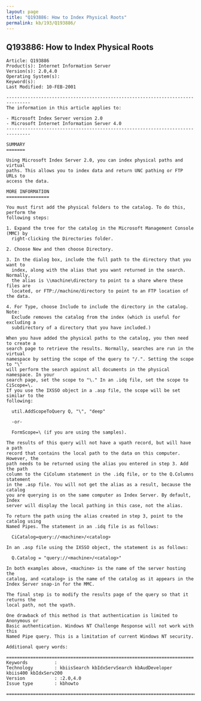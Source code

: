 ```yaml
---
layout: page
title: "Q193886: How to Index Physical Roots"
permalink: kb/193/Q193886/
---
```


## Q193886: How to Index Physical Roots

	Article: Q193886
	Product(s): Internet Information Server
	Version(s): 2.0,4.0
	Operating System(s): 
	Keyword(s): 
	Last Modified: 10-FEB-2001
	
	-------------------------------------------------------------------------------
	The information in this article applies to:
	
	- Microsoft Index Server version 2.0 
	- Microsoft Internet Information Server 4.0 
	-------------------------------------------------------------------------------
	
	SUMMARY
	=======
	
	Using Microsoft Index Server 2.0, you can index physical paths and virtual
	paths. This allows you to index data and return UNC pathing or FTP URLs to
	access the data.
	
	MORE INFORMATION
	================
	
	You must first add the physical folders to the catalog. To do this, perform the
	following steps:
	
	1. Expand the tree for the catalog in the Microsoft Management Console (MMC) by
	  right-clicking the Directories folder.
	
	2. Choose New and then choose Directory.
	
	3. In the dialog box, include the full path to the directory that you want to
	  index, along with the alias that you want returned in the search. Normally,
	  the alias is \\machine\directory to point to a share where these files are
	  located, or FTP://machine/directory to point to an FTP location of the data.
	
	4. For Type, choose Include to include the directory in the catalog. Note:
	  Exclude removes the catalog from the index (which is useful for excluding a
	  subdirectory of a directory that you have included.)
	
	When you have added the physical paths to the catalog, you then need to create a
	search page to retrieve the results. Normally, searches are run in the virtual
	namespace by setting the scope of the query to "/.". Setting the scope to "\"
	will perform the search against all documents in the physical namespace. In your
	search page, set the scope to "\." In an .idq file, set the scope to CiScope=\.
	If you use the IXSSO object in a .asp file, the scope will be set similar to the
	following:
	
	  util.AddScopeToQuery Q, "\", "deep"
	
	  -or-
	
	  FormScope=\ (if you are using the samples).
	
	The results of this query will not have a vpath record, but will have a path
	record that contains the local path to the data on this computer. However, the
	path needs to be returned using the alias you entered in step 3. Add the path
	column to the CiColumn statement in the .idq file, or to the Q.Columns statement
	in the .asp file. You will not get the alias as a result, because the catalog
	you are querying is on the same computer as Index Server. By default, Index
	server will display the local pathing in this case, not the alias.
	
	To return the path using the alias created in step 3, point to the catalog using
	Named Pipes. The statement in an .idq file is as follows:
	
	  CiCatalog=query://<machine>/<catalog>
	
	In an .asp file using the IXSSO object, the statement is as follows:
	
	  Q.Catalog = "query://<machine>/<catalog>"
	
	In both examples above, <machine> is the name of the server hosting the
	catalog, and <catalog> is the name of the catalog as it appears in the
	Index Server snap-in for the MMC.
	
	The final step is to modify the results page of the query so that it returns the
	local path, not the vpath.
	
	One drawback of this method is that authentication is limited to Anonymous or
	Basic authentication. Windows NT Challenge Response will not work with this
	Named Pipe query. This is a limitation of current Windows NT security.
	
	Additional query words:
	
	======================================================================
	Keywords          :  
	Technology        : kbiisSearch kbIdxServSearch kbAudDeveloper kbiis400 kbIdxServ200
	Version           : :2.0,4.0
	Issue type        : kbhowto
	
	=============================================================================
	
